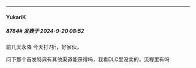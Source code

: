 ﻿
*****

####  YukariK  
##### 8784#       发表于 2024-9-20 08:52

前几天永降 今天打7折，好家伙。

问下那个首发特典有其他渠道能获得吗，我看DLC里没卖的，流程里有吗

